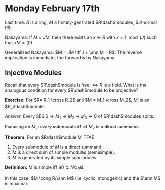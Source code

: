 # Monday February 17th

Last time: $R$ is a ring, $M$ a finitely-generated $R\dash$modules, $J\normal R$.

Nakayama: 
If $M = JM$, then there exists an $x\in R$ with $x = 1 \mod (J)$ such that $xM = (0)$.

Generalized Nakayama:
$M = JM \iff J + \ann M = R$.
The reverse implication is immediate, the forward is by Nakayama.

## Injective Modules

Recall that every $R\dash$module is free $\iff R$ is a field.
What is the analogous condition for every $R\dash$module to be projective?

**Exercise:**
For $R=  R_1 \cross R_2$ and $M = M_1 \cross M_2$, $M_i$ is an $R_i\dash$module.

*Answer:*
Every SES $0\to M_1 \to M_2 \to M_3 \to 0$ of $R\dash$modules splits.

Focusing on $M_2$: every submodule $M_1$ of $M_2$ is a direct summand.

**Theorem:**
For an $R\dash$module $M$, TFAE

1. Every submodule of $M$ is a direct summand.
2. $M$ is a direct sum of simple modules (semisimple).
3. $M$ is generated by its simple submodules.

**Definition:**
$M$ is simple iff $\exists 0 \subsetneq N \subsetneq_R M$.

In this case, $M \cong R/\ann M$ (i.e. cyclic, monogenic) and the $\ann M$ is maximal.
